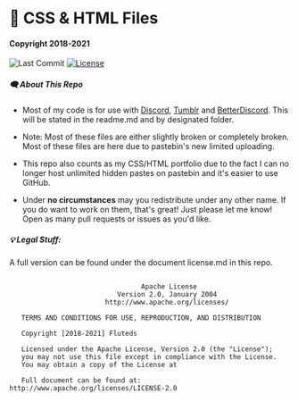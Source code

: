 # **🎨 CSS & HTML Files**

#### Copyright 2018-2021

![Last Commit](https://img.shields.io/github/last-commit/fluteds/css?style=flat-square)
[![License](https://img.shields.io/badge/License-Apache%202.0-blue.svg?style=flat-square)](https://opensource.org/licenses/Apache-2.0)


##### 🗨️ About This Repo

- Most of my code is for use with [Discord](https://discord.com), [Tumblr](https://tumblr.com) and [BetterDiscord](https://github.com/Jiiks/BetterDiscordApp). This will be stated in the readme.md and by designated folder.  

- Note: Most of these files are either slightly broken or completely broken. Most of these files are here due to pastebin's new limited uploading.

- This repo also counts as my CSS/HTML portfolio due to the fact  I can no longer host unlimited hidden pastes on pastebin and it's easier to use GitHub.

- Under **no circumstances** may you redistribute under any other name. If you do want to work on them, that's great! Just please let me know! Open as many pull requests or issues as you'd like.

##### 💡 Legal Stuff:

A full version can be found under the document license.md in this repo.

```

                                 Apache License
                           Version 2.0, January 2004
                        http://www.apache.org/licenses/

   TERMS AND CONDITIONS FOR USE, REPRODUCTION, AND DISTRIBUTION

   Copyright [2018-2021] Fluteds

   Licensed under the Apache License, Version 2.0 (the "License");
   you may not use this file except in compliance with the License.
   You may obtain a copy of the License at

   Full document can be found at: http://www.apache.org/licenses/LICENSE-2.0

```


 

